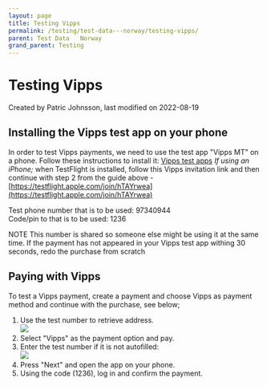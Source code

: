 ```yaml
---
layout: page
title: Testing Vipps
permalink: /testing/test-data---norway/testing-vipps/
parent: Test Data   Norway
grand_parent: Testing
---
```




# Testing Vipps 
Created by Patric Johnsson, last modified on 2022-08-19
## Installing the Vipps test app on your phone
In order to test Vipps payments, we need to use the test app "Vipps MT"
on a phone. Follow these instructions to install it: [Vipps test
apps](https://github.com/vippsas/vipps-developers/blob/master/vipps-test-environment.md#vipps-test-apps)
*If using an iPhone;* when TestFlight is installed, follow this Vipps
invitation link and then continue with step 2 from the guide above -
[https://testflight.apple.com/join/hTAYrwea](https://testflight.apple.com/join/hTAYrwea)
  
Test phone number that is to be used: 97340944  
Code/pin to that is to be used: 1236
  
NOTE
This number is shared so someone else might be using it at the same
time. If the payment has not appeared in your Vipps test app withing 30
seconds, redo the purchase from scratch
  
  
## Paying with Vipps
To test a Vipps payment, create a payment and choose Vipps as payment
method and continue with the purchase, see below;
  
1.  Use the test number to retrieve address.  
    ![](https://confluence.resurs.com/download/attachments/284134441/image2022-1-18_14-40-8.png?version=1&modificationDate=1642513209000&api=v2)
2.  Select "Vipps" as the payment option and pay.
3.  Enter the test number if it is not autofilled:  
    ![](https://confluence.resurs.com/download/thumbnails/284134441/image2022-1-18_14-43-10.png?version=1&modificationDate=1642513390000&api=v2)
4.  Press "Next" and open the app on your phone. 
5.  Using the code (1236), log in and confirm the payment. 
